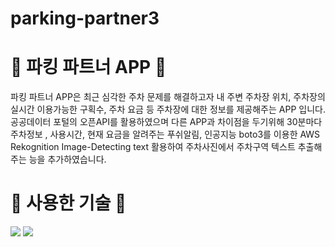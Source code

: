 # parking-partner3

# :car: 파킹 파트너 APP :car:

파킹 파트너 APP은  최근 심각한 주차 문제를 해결하고자 내 주변 주차장 위치, 주차장의 실시간 이용가능한 구획수, 주차 요금 등
주차장에 대한 정보를 제공해주는 APP 입니다.
공공데이터 포털의 오픈API를 활용하였으며 다른 APP과 차이점을 두기위해 30분마다 주차정보 , 사용시간, 현재 요금을 알려주는 푸쉬알림, 인공지능 boto3를 이용한 
AWS Rekognition Image-Detecting text 활용하여 주차사진에서 주차구역 텍스트 추출해주는 능을 추가하였습니다.

# 🔔 사용한 기술 🔔

<img src="https://img.shields.io/badge/Python-3776AB?style=for-the-badge&logo=Python&logoColor=white">  <img src="https://img.shields.io/badge/mysql-4479A1?style=for-the-badge&logo=mysql&logoColor=white">



